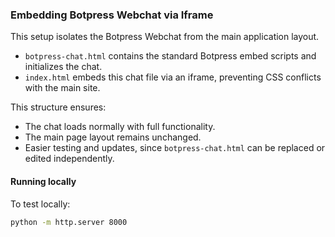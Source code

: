 ### Embedding Botpress Webchat via Iframe

This setup isolates the Botpress Webchat from the main application layout.

- `botpress-chat.html` contains the standard Botpress embed scripts and initializes the chat.
- `index.html` embeds this chat file via an iframe, preventing CSS conflicts with the main site.

This structure ensures:
- The chat loads normally with full functionality.
- The main page layout remains unchanged.
- Easier testing and updates, since `botpress-chat.html` can be replaced or edited independently.

#### Running locally
To test locally:
```bash
python -m http.server 8000
